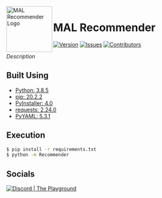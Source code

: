 <img src="https://raw.githubusercontent.com/Macro303/MAL-Recommender/main/logo.png" align="left" width="120" height="120" alt="MAL Recommender Logo"/>

# MAL Recommender
[![Version](https://img.shields.io/github/tag-pre/Macro303/MAL-Recommender.svg?label=version&style=flat-square)](https://github.com/Macro303/MAL-Recommender/releases)
[![Issues](https://img.shields.io/github/issues/Macro303/MAL-Recommender.svg?style=flat-square)](https://github.com/Macro303/MAL-Recommender/issues)
[![Contributors](https://img.shields.io/github/contributors/Macro303/MAL-Recommender.svg?style=flat-square)](https://github.com/Macro303/MAL-Recommender/graphs/contributors)

*Description*

## Built Using
 - [Python: 3.8.5](https://www.python.org/)
 - [pip: 20.2.2](https://pypi.org/project/pip/)
 - [PyInstaller: 4.0](https://pypi.org/project/PyInstaller/)
 - [requests: 2.24.0](https://pypi.org/project/requests/)
 - [PyYAML: 5.3.1](https://pypi.org/project/PyYAML/)

## Execution
```bash
$ pip install -r requirements.txt
$ python -m Recommender
```

## Socials
[![Discord | The Playground](https://discord.com/api/v6/guilds/618581423070117932/widget.png?style=banner2)](https://discord.gg/nqGMeGg)
